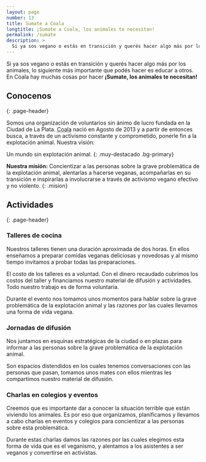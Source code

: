 ```yaml
---
layout: page
number: 13
title: Sumate a Coala
longtitle: ¡Sumate a Coala, los animales te necesitan!
permalink: /sumate
description: >
  Si ya sos vegano o estás en transición y querés hacer algo más por los animales, lo siguiente más importante que podés hacer es educar a otros. En Coala hay muchas cosas por hacer ¡Sumate, los animales te necesitan!
---
```


Si ya sos vegano o estás en transición y querés hacer algo más por los animales, lo siguiente más importante que podés hacer es educar a otros. En Coala hay muchas cosas por hacer **¡Sumate, los animales te necesitan!**


## Conocenos
{: .page-header}

Somos una organización de voluntarios sin ánimo de lucro fundada en la Ciudad de La Plata.
<abbr title="Colectivo Abolicionista por la Liberación Animal">Coala</abbr>
nació en Agosto de 2013 y a partir de entonces busca, a través de un activismo constante y comprometido,
ponerle fin a la explotación animal. Nuestra visión: 

Un mundo sin explotación animal.
{: .muy-destacado .bg-primary}

**Nuestra misión:** Concientizar a las personas sobre la grave problemática de la explotación animal, alentarlas a hacerse veganas, acompañarlas en su transición e inspirarlas a involucrarse a través de activismo vegano efectivo y no violento.
{: .mision}

## Actividades
{: .page-header}

### Talleres de cocina

Nuestros talleres tienen una duración aproximada de dos horas. En ellos enseñamos a preparar comidas veganas deliciosas y novedosas y al mismo tiempo invitamos a probar todas las preparaciones. 

El costo de los talleres es a voluntad. Con el dinero recaudado cubrimos los costos del taller y financiamos nuestro material de difusión y actividades. Todo nuestro trabajo es de forma voluntaria. 

Durante el evento nos tomamos unos momentos para hablar sobre la grave problemática de la explotación animal y las razones por las cuales llevamos una forma de vida vegana.


### Jornadas de difusión

Nos juntamos en esquinas estratégicas de la ciudad o en plazas para informar a las personas sobre la grave problemática de la explotación animal. 

Son espacios distendidos en los cuales tenemos conversaciones con las personas que pasan, tomamos unos mates con ellos mientras les compartimos nuestro material de difusión.

### Charlas en colegios y eventos

Creemos que es importante dar a conocer la situación terrible que están viviendo los animales. Es por eso que organizamos, planificamos y llevamos a cabo charlas en eventos y colegios para concientizar a las personas sobre esta problemática.

Durante estas charlas damos las razones por las cuales elegimos esta forma de vida que es el veganismo, y alentamos a los asistentes a ser veganos y convertirse en activistas.